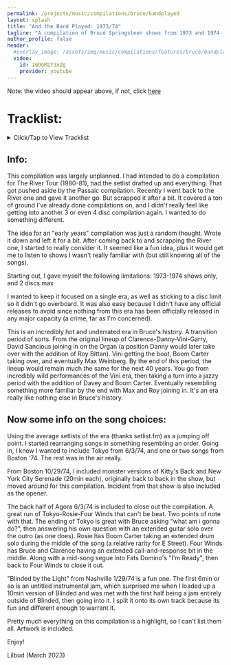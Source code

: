 ```yaml
---
permalink: /projects/music/compilations/bruce/bandplayed
layout: splash
title: "And the Band Played: 1973/74"
tagline: "A compilation of Bruce Springsteen shows from 1973 and 1974 (Released March 2023)"
author_profile: false
header:
  #overlay_image: /assets/img/music/compilations/features/bruce/bandplayed.jpg
  video:
    id: 10OGM2Y3xZg
    provider: youtube
---
```


Note: the video should appear above, if not, click [here](https://www.youtube.com/watch?v=10OGM2Y3xZg)

# Tracklist:

<details>
<summary>Click/Tap to View Tracklist</summary>
<pre>
<code>
Disc 1:
01 - Incident on 57th Street (1974-10-29)
02 - Spirit in the Night (1974-03-03)
03 - E Street Shuffle / Having a Party (1974-03-03)
04 - Jam > (1974-01-29)
05 - Blinded by the Light (1974-01-29)
06 - Does This Bus Stop At 82nd Street? (1973-01-31)
07 - Wild Billy's Circus Story (1974-03-09)
08 - New York City Serenade (1974-10-29)
09 - It's Hard to be a Saint in the City (1974-03-03)

Disc 2:
10 - Kitty's Back (1974-10-29)
11 - 4th of July, Asbury Park (Sandy) (1974-06-03)
12 - Thundercrack (1973-03-02)
13 - Tokyo (1974-06-03)
14 - Rosalita (Come Out Tonight) (1974-06-03)
15 - Let the Four Winds Blow > I'm Ready (1974-06-03)
</code>
</pre>
</details>

## Info:
This compilation was largely unplanned. I had intended to do a compilation for The River Tour (1980-81),
had the setlist drafted up and everything. That got pushed aside by the Passaic compilation. Recently I
went back to the River one and gave it another go. But scrapped it after a bit. It covered a ton of ground
I've already done compilations on, and I didn't really feel like getting into another 3 or even 4 disc
compilation again. I wanted to do something different.

The idea for an "early years" compilation was just a random thought. Wrote it down and left it for a bit.
After coming back to and scrapping the River one, I started to really consider it. It seemed like a fun
idea, plus it would get me to listen to shows I wasn't really familiar with (but still knowing all of the songs).

Starting out, I gave myself the following limitations: 1973-1974 shows only, and 2 discs max

I wanted to keep it focused on a single era, as well as sticking to a disc limit so it didn't go overboard.
It was also easy because I didn't have any official releases to avoid since nothing from this era has been
officially released in any major capacity (a crime, far as I'm concerned).

This is an incredibly hot and underrated era in Bruce's history. A transition period of sorts. From the original
lineup of Clarence-Danny-Vini-Garry, David Sancious joining in on the Organ (a position Danny would later take
over with the addition of Roy Bittan). Vini getting the boot, Boom Carter taking over, and eventually Max Weinberg.
By the end of this period, the lineup would remain much the same for the next 40 years. You go from incredibly
wild performances of the Vini era, then taking a turn into a jazzy period with the addition of Davey and Boom Carter.
Eventually resembling something more familiar by the end with Max and Roy joining in. It's an era really like
nothing else in Bruce's history.

## Now some info on the song choices:

Using the average setlists of the era (thanks setlist.fm) as a jumping off point. I started rearranging songs
in something resembling an order. Going in, I knew I wanted to include Tokyo from 6/3/74, and one or two songs
from Boston '74. The rest was in the air really.

From Boston 10/29/74, I included monster versions of Kitty's Back and New York City Serenade (20min each), originally
back to back in the show, but moved around for this compilation. Incident from that show is also included as the opener.

The back half of Agora 6/3/74 is included to close out the compilation. A great run of Tokyo-Rosie-Four Winds
that can't be beat. Two points of note with that. The ending of Tokyo is great with Bruce asking "what am i gonna do?",
then answering his own question with an extended guitar solo over the outro (as one does). Rosie has Boom Carter taking
an extended drum solo during the middle of the song (a relative rarity for E Street). Four Winds has Bruce and Clarence
having an extended call-and-response bit in the middle. Along with a mid-song segue into Fats Domino's "I'm Ready",
then back to Four Winds to close it out.

"Blinded by the Light" from Nashville 1/29/74 is a fun one. The first 6min or so is an untitled instrumental jam,
which surprised me when I loaded up a 10min version of Blinded and was met with the first half being a jam entirely
outside of Blinded, then going into it. I split it onto its own track because its fun and different enough to warrant it.

Pretty much everything on this compilation is a highlight, so I can't list them all. Artwork is included.

Enjoy!

Lilbud (March 2023)
